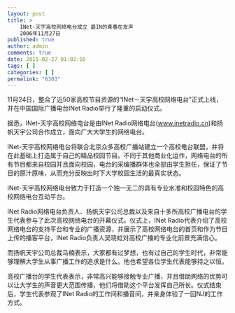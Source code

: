 ```yaml
---
layout: post
title: >
    INet-天宇高校网络电台成立 最IN的青春在发声
    2006年11月27日
published: true
author: admin
comments: true
date: 2015-02-27 01:02:10
tags: [ ]
categories: [ ]
permalink: "6303"
---
```

11月24日，整合了近50家高校节目资源的“INet－天宇高校网络电台”正式上线，并在中国国际广播电台INet Radio举行了隆重的启动仪式。


  
    
    
  


据悉，INet-天宇高校网络电台是由INet Radio网络电台(www.inetradio.cn)和扬帆天宇公司合作成立，面向广大大学生的网络电台。

INet-天宇高校网络电台将联合北京众多高校广播站建立一个高校电台联盟，并将在此基础上打造属于自己的精品校园节目。不同于其他商业化运作，网络电台的所有节目都来自校园并且面向校园，电台的采编播群体也全部由学生担任，保证了节目的原汁原味，从而充分反映出时下大学校园生活的最真实状态。

INet-天宇高校网络电台致力于打造一个独一无二的具有专业水准和校园特色的高校网络电台互动平台。

INet Radio网络电台负责人、扬帆天宇公司总裁以及来自十多所高校广播电台的学生代表参与了此次高校网络电台的开幕仪式。仪式上，INet Radio代表介绍了高校网络电台的支持平台和专业的广播资源，并展示了高校网络电台的首页和作为节目上传的播客平台，INet Radio负责人吴晓虹对高校广播的专业化前景充满信心。

而扬帆天宇公司总裁马楠表示，大家都有过梦想，也有过自己的学生时代，非常能够理解大学生从事广播工作的追求是什么。他也希望各位学生代表能够持之以恒。

高校广播台的学生代表表示，非常高兴能够接触专业广播，并且借助网络的优势可以让大学生的声音更大范围传播，他们将借助这个平台发挥自己所长。仪式结束后，学生代表参观了INet Radio的工作间和播音间，并亲身体验了一回NJ的工作方式。